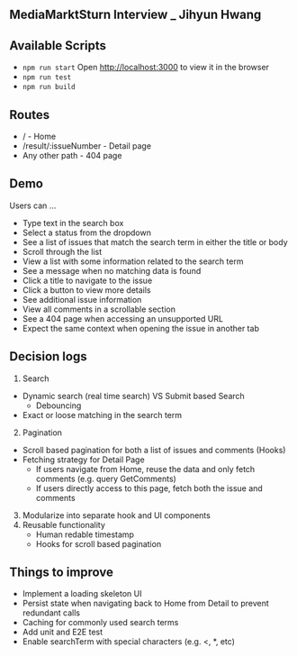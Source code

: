 ## MediaMarktSturn Interview _ Jihyun Hwang

## Available Scripts
- `npm run start`
Open [http://localhost:3000](http://localhost:3000) to view it in the browser
- `npm run test`
- `npm run build`

## Routes
- / -  Home
- /result/:issueNumber - Detail page
- Any other path - 404 page

## Demo
Users can ...
- Type text in the search box
- Select a status from the dropdown
- See a list of issues that match the search term in either the title or body
- Scroll through the list
- View a list with some information related to the search term
- See a message when no matching data is found
- Click a title to navigate to the issue
- Click a button to view more details
- See additional issue information
- View all comments in a scrollable section
- See a 404 page when accessing an unsupported URL
- Expect the same context when opening the issue in another tab


## Decision logs
1. Search 
- Dynamic search (real time search) VS Submit based Search
    - Debouncing
- Exact or loose matching in the search term
2. Pagination
- Scroll based pagination for both a list of issues and comments (Hooks)
- Fetching strategy for Detail Page
    - If users navigate from Home, reuse the data and only fetch comments (e.g. query GetComments)
    - If users directly access to this page, fetch both the issue and comments
3. Modularize into separate hook and UI components
4. Reusable functionality
    - Human redable timestamp
    - Hooks for scroll based pagination 

## Things to improve 
- Implement a loading skeleton UI
- Persist state when navigating back to Home from Detail to prevent redundant calls
- Caching for commonly used search terms
- Add unit and E2E test
- Enable searchTerm with special characters (e.g. <, *, etc)
